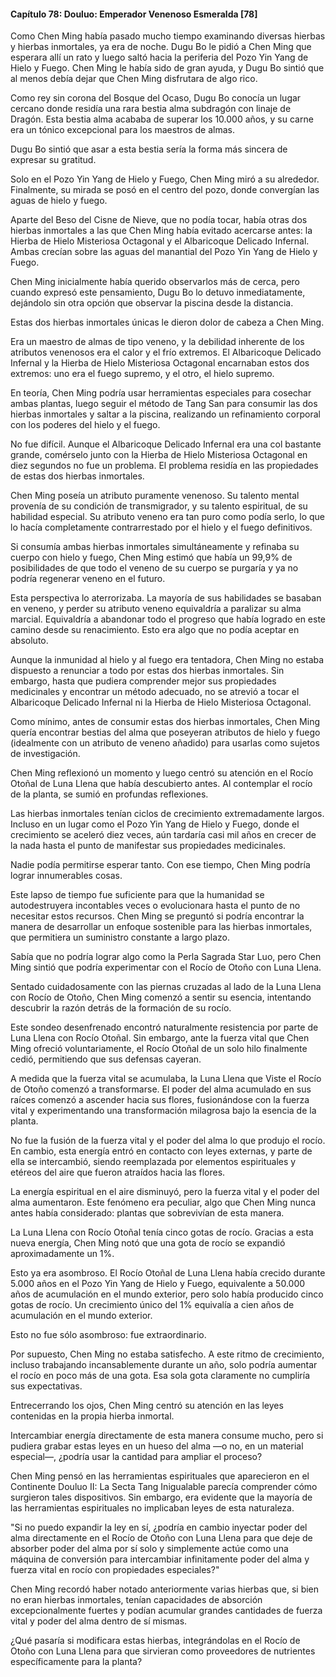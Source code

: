 
#### Capítulo 78: Douluo: Emperador Venenoso Esmeralda [78]

Como Chen Ming había pasado mucho tiempo examinando diversas hierbas y hierbas inmortales, ya era de noche. Dugu Bo le pidió a Chen Ming que esperara allí un rato y luego saltó hacia la periferia del Pozo Yin Yang de Hielo y Fuego. Chen Ming le había sido de gran ayuda, y Dugu Bo sintió que al menos debía dejar que Chen Ming disfrutara de algo rico.

Como rey sin corona del Bosque del Ocaso, Dugu Bo conocía un lugar cercano donde residía una rara bestia alma subdragón con linaje de Dragón. Esta bestia alma acababa de superar los 10.000 años, y su carne era un tónico excepcional para los maestros de almas.

Dugu Bo sintió que asar a esta bestia sería la forma más sincera de expresar su gratitud.

Solo en el Pozo Yin Yang de Hielo y Fuego, Chen Ming miró a su alrededor. Finalmente, su mirada se posó en el centro del pozo, donde convergían las aguas de hielo y fuego.

Aparte del Beso del Cisne de Nieve, que no podía tocar, había otras dos hierbas inmortales a las que Chen Ming había evitado acercarse antes: la Hierba de Hielo Misteriosa Octagonal y el Albaricoque Delicado Infernal. Ambas crecían sobre las aguas del manantial del Pozo Yin Yang de Hielo y Fuego.

Chen Ming inicialmente había querido observarlos más de cerca, pero cuando expresó este pensamiento, Dugu Bo lo detuvo inmediatamente, dejándolo sin otra opción que observar la piscina desde la distancia.

Estas dos hierbas inmortales únicas le dieron dolor de cabeza a Chen Ming.

Era un maestro de almas de tipo veneno, y la debilidad inherente de los atributos venenosos era el calor y el frío extremos. El Albaricoque Delicado Infernal y la Hierba de Hielo Misteriosa Octagonal encarnaban estos dos extremos: uno era el fuego supremo, y el otro, el hielo supremo.

En teoría, Chen Ming podría usar herramientas especiales para cosechar ambas plantas, luego seguir el método de Tang San para consumir las dos hierbas inmortales y saltar a la piscina, realizando un refinamiento corporal con los poderes del hielo y el fuego.

No fue difícil. Aunque el Albaricoque Delicado Infernal era una col bastante grande, comérselo junto con la Hierba de Hielo Misteriosa Octagonal en diez segundos no fue un problema. El problema residía en las propiedades de estas dos hierbas inmortales.

Chen Ming poseía un atributo puramente venenoso. Su talento mental provenía de su condición de transmigrador, y su talento espiritual, de su habilidad especial. Su atributo veneno era tan puro como podía serlo, lo que lo hacía completamente contrarrestado por el hielo y el fuego definitivos.

Si consumía ambas hierbas inmortales simultáneamente y refinaba su cuerpo con hielo y fuego, Chen Ming estimó que había un 99,9% de posibilidades de que todo el veneno de su cuerpo se purgaría y ya no podría regenerar veneno en el futuro.

Esta perspectiva lo aterrorizaba. La mayoría de sus habilidades se basaban en veneno, y perder su atributo veneno equivaldría a paralizar su alma marcial. Equivaldría a abandonar todo el progreso que había logrado en este camino desde su renacimiento. Esto era algo que no podía aceptar en absoluto.

Aunque la inmunidad al hielo y al fuego era tentadora, Chen Ming no estaba dispuesto a renunciar a todo por estas dos hierbas inmortales. Sin embargo, hasta que pudiera comprender mejor sus propiedades medicinales y encontrar un método adecuado, no se atrevió a tocar el Albaricoque Delicado Infernal ni la Hierba de Hielo Misteriosa Octagonal.

Como mínimo, antes de consumir estas dos hierbas inmortales, Chen Ming quería encontrar bestias del alma que poseyeran atributos de hielo y fuego (idealmente con un atributo de veneno añadido) para usarlas como sujetos de investigación.

Chen Ming reflexionó un momento y luego centró su atención en el Rocío Otoñal de Luna Llena que había descubierto antes. Al contemplar el rocío de la planta, se sumió en profundas reflexiones.

Las hierbas inmortales tenían ciclos de crecimiento extremadamente largos. Incluso en un lugar como el Pozo Yin Yang de Hielo y Fuego, donde el crecimiento se aceleró diez veces, aún tardaría casi mil años en crecer de la nada hasta el punto de manifestar sus propiedades medicinales.

Nadie podía permitirse esperar tanto. Con ese tiempo, Chen Ming podría lograr innumerables cosas.

Este lapso de tiempo fue suficiente para que la humanidad se autodestruyera incontables veces o evolucionara hasta el punto de no necesitar estos recursos. Chen Ming se preguntó si podría encontrar la manera de desarrollar un enfoque sostenible para las hierbas inmortales, que permitiera un suministro constante a largo plazo.

Sabía que no podría lograr algo como la Perla Sagrada Star Luo, pero Chen Ming sintió que podría experimentar con el Rocío de Otoño con Luna Llena.

Sentado cuidadosamente con las piernas cruzadas al lado de la Luna Llena con Rocío de Otoño, Chen Ming comenzó a sentir su esencia, intentando descubrir la razón detrás de la formación de su rocío.

Este sondeo desenfrenado encontró naturalmente resistencia por parte de Luna Llena con Rocío Otoñal. Sin embargo, ante la fuerza vital que Chen Ming ofreció voluntariamente, el Rocío Otoñal de un solo hilo finalmente cedió, permitiendo que sus defensas cayeran.

A medida que la fuerza vital se acumulaba, la Luna Llena que Viste el Rocío de Otoño comenzó a transformarse. El poder del alma acumulado en sus raíces comenzó a ascender hacia sus flores, fusionándose con la fuerza vital y experimentando una transformación milagrosa bajo la esencia de la planta.

No fue la fusión de la fuerza vital y el poder del alma lo que produjo el rocío. En cambio, esta energía entró en contacto con leyes externas, y parte de ella se intercambió, siendo reemplazada por elementos espirituales y etéreos del aire que fueron atraídos hacia las flores.

La energía espiritual en el aire disminuyó, pero la fuerza vital y el poder del alma aumentaron. Este fenómeno era peculiar, algo que Chen Ming nunca antes había considerado: plantas que sobrevivían de esta manera.

La Luna Llena con Rocío Otoñal tenía cinco gotas de rocío. Gracias a esta nueva energía, Chen Ming notó que una gota de rocío se expandió aproximadamente un 1%.

Esto ya era asombroso. El Rocío Otoñal de Luna Llena había crecido durante 5.000 años en el Pozo Yin Yang de Hielo y Fuego, equivalente a 50.000 años de acumulación en el mundo exterior, pero solo había producido cinco gotas de rocío. Un crecimiento único del 1% equivalía a cien años de acumulación en el mundo exterior.

Esto no fue sólo asombroso: fue extraordinario.

Por supuesto, Chen Ming no estaba satisfecho. A este ritmo de crecimiento, incluso trabajando incansablemente durante un año, solo podría aumentar el rocío en poco más de una gota. Esa sola gota claramente no cumpliría sus expectativas.

Entrecerrando los ojos, Chen Ming centró su atención en las leyes contenidas en la propia hierba inmortal.

Intercambiar energía directamente de esta manera consume mucho, pero si pudiera grabar estas leyes en un hueso del alma —o no, en un material especial—, ¿podría usar la cantidad para ampliar el proceso?

Chen Ming pensó en las herramientas espirituales que aparecieron en el Continente Douluo II: La Secta Tang Inigualable parecía comprender cómo surgieron tales dispositivos. Sin embargo, era evidente que la mayoría de las herramientas espirituales no implicaban leyes de esta naturaleza.

"Si no puedo expandir la ley en sí, ¿podría en cambio inyectar poder del alma directamente en el Rocío de Otoño con Luna Llena para que deje de absorber poder del alma por sí solo y simplemente actúe como una máquina de conversión para intercambiar infinitamente poder del alma y fuerza vital en rocío con propiedades especiales?"

Chen Ming recordó haber notado anteriormente varias hierbas que, si bien no eran hierbas inmortales, tenían capacidades de absorción excepcionalmente fuertes y podían acumular grandes cantidades de fuerza vital y poder del alma dentro de sí mismas.

¿Qué pasaría si modificara estas hierbas, integrándolas en el Rocío de Otoño con Luna Llena para que sirvieran como proveedores de nutrientes específicamente para la planta?